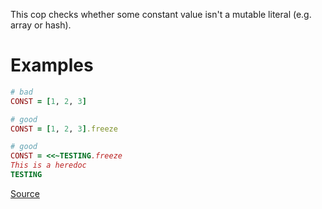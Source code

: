 
This cop checks whether some constant value isn't a
mutable literal (e.g. array or hash).

# Examples

```ruby
# bad
CONST = [1, 2, 3]

# good
CONST = [1, 2, 3].freeze

# good
CONST = <<~TESTING.freeze
This is a heredoc
TESTING
```

[Source](http://www.rubydoc.info/gems/rubocop/RuboCop/Cop/Style/MutableConstant)